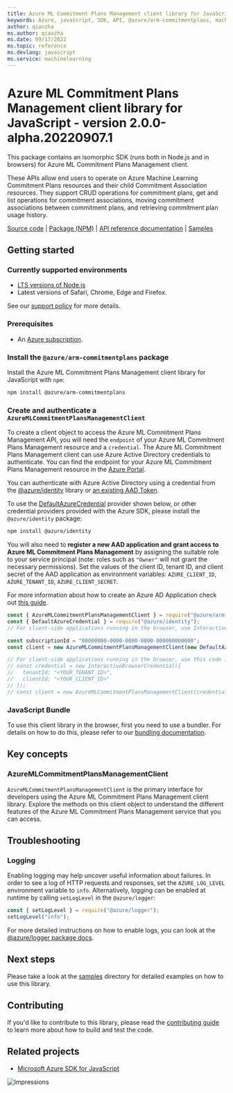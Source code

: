 ```yaml
---
title: Azure ML Commitment Plans Management client library for JavaScript
keywords: Azure, javascript, SDK, API, @azure/arm-commitmentplans, machinelearning
author: qiaozha
ms.author: qiaozha
ms.date: 09/17/2022
ms.topic: reference
ms.devlang: javascript
ms.service: machinelearning
---
```

# Azure ML Commitment Plans Management client library for JavaScript - version 2.0.0-alpha.20220907.1 


This package contains an isomorphic SDK (runs both in Node.js and in browsers) for Azure ML Commitment Plans Management client.

These APIs allow end users to operate on Azure Machine Learning Commitment Plans resources and their child Commitment Association resources. They support CRUD operations for commitment plans, get and list operations for commitment associations, moving commitment associations between commitment plans, and retrieving commitment plan usage history.

[Source code](https://github.com/Azure/azure-sdk-for-js/tree/main/sdk/machinelearning/arm-commitmentplans) |
[Package (NPM)](https://www.npmjs.com/package/@azure/arm-commitmentplans) |
[API reference documentation](/javascript/api/@azure/arm-commitmentplans?view=azure-node-preview) |
[Samples](https://github.com/Azure-Samples/azure-samples-js-management)

## Getting started

### Currently supported environments

- [LTS versions of Node.js](https://nodejs.org/about/releases/)
- Latest versions of Safari, Chrome, Edge and Firefox.

See our [support policy](https://github.com/Azure/azure-sdk-for-js/blob/main/SUPPORT.md) for more details.

### Prerequisites

- An [Azure subscription][azure_sub].

### Install the `@azure/arm-commitmentplans` package

Install the Azure ML Commitment Plans Management client library for JavaScript with `npm`:

```bash
npm install @azure/arm-commitmentplans
```

### Create and authenticate a `AzureMLCommitmentPlansManagementClient`

To create a client object to access the Azure ML Commitment Plans Management API, you will need the `endpoint` of your Azure ML Commitment Plans Management resource and a `credential`. The Azure ML Commitment Plans Management client can use Azure Active Directory credentials to authenticate.
You can find the endpoint for your Azure ML Commitment Plans Management resource in the [Azure Portal][azure_portal].

You can authenticate with Azure Active Directory using a credential from the [@azure/identity][azure_identity] library or [an existing AAD Token](https://github.com/Azure/azure-sdk-for-js/blob/master/sdk/identity/identity/samples/AzureIdentityExamples.md#authenticating-with-a-pre-fetched-access-token).

To use the [DefaultAzureCredential][defaultazurecredential] provider shown below, or other credential providers provided with the Azure SDK, please install the `@azure/identity` package:

```bash
npm install @azure/identity
```

You will also need to **register a new AAD application and grant access to Azure ML Commitment Plans Management** by assigning the suitable role to your service principal (note: roles such as `"Owner"` will not grant the necessary permissions).
Set the values of the client ID, tenant ID, and client secret of the AAD application as environment variables: `AZURE_CLIENT_ID`, `AZURE_TENANT_ID`, `AZURE_CLIENT_SECRET`.

For more information about how to create an Azure AD Application check out [this guide](/azure/active-directory/develop/howto-create-service-principal-portal).

```javascript
const { AzureMLCommitmentPlansManagementClient } = require("@azure/arm-commitmentplans");
const { DefaultAzureCredential } = require("@azure/identity");
// For client-side applications running in the browser, use InteractiveBrowserCredential instead of DefaultAzureCredential. See https://aka.ms/azsdk/js/identity/examples for more details.

const subscriptionId = "00000000-0000-0000-0000-000000000000";
const client = new AzureMLCommitmentPlansManagementClient(new DefaultAzureCredential(), subscriptionId);

// For client-side applications running in the browser, use this code instead:
// const credential = new InteractiveBrowserCredential({
//   tenantId: "<YOUR_TENANT_ID>",
//   clientId: "<YOUR_CLIENT_ID>"
// });
// const client = new AzureMLCommitmentPlansManagementClient(credential, subscriptionId);
```


### JavaScript Bundle
To use this client library in the browser, first you need to use a bundler. For details on how to do this, please refer to our [bundling documentation](https://aka.ms/AzureSDKBundling).

## Key concepts

### AzureMLCommitmentPlansManagementClient

`AzureMLCommitmentPlansManagementClient` is the primary interface for developers using the Azure ML Commitment Plans Management client library. Explore the methods on this client object to understand the different features of the Azure ML Commitment Plans Management service that you can access.

## Troubleshooting

### Logging

Enabling logging may help uncover useful information about failures. In order to see a log of HTTP requests and responses, set the `AZURE_LOG_LEVEL` environment variable to `info`. Alternatively, logging can be enabled at runtime by calling `setLogLevel` in the `@azure/logger`:

```javascript
const { setLogLevel } = require("@azure/logger");
setLogLevel("info");
```

For more detailed instructions on how to enable logs, you can look at the [@azure/logger package docs](https://github.com/Azure/azure-sdk-for-js/tree/main/sdk/core/logger).

## Next steps

Please take a look at the [samples](https://github.com/Azure-Samples/azure-samples-js-management) directory for detailed examples on how to use this library.

## Contributing

If you'd like to contribute to this library, please read the [contributing guide](https://github.com/Azure/azure-sdk-for-js/blob/main/CONTRIBUTING.md) to learn more about how to build and test the code.

## Related projects

- [Microsoft Azure SDK for JavaScript](https://github.com/Azure/azure-sdk-for-js)

![Impressions](https://azure-sdk-impressions.azurewebsites.net/api/impressions/azure-sdk-for-js%2Fsdk%2Fmachinelearning%2Farm-commitmentplans%2FREADME.png)

[azure_cli]: /cli/azure
[azure_sub]: https://azure.microsoft.com/free/
[azure_sub]: https://azure.microsoft.com/free/
[azure_portal]: https://portal.azure.com
[azure_identity]: https://github.com/Azure/azure-sdk-for-js/tree/main/sdk/identity/identity
[defaultazurecredential]: https://github.com/Azure/azure-sdk-for-js/tree/main/sdk/identity/identity#defaultazurecredential

